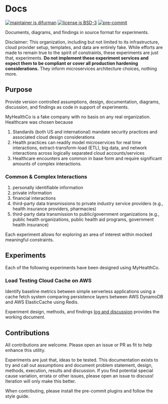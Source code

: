 # Docs

[![maintainer is djfurman](https://img.shields.io/badge/maintainer-djfurman-blueviolet)](https://github.com/djfurman)
[![license is BSD-3](https://img.shields.io/badge/license-BSD--3-yellow)](https://github.com/MyHealthCo/docs/blob/main/LICENSE)
[![pre-commit](https://img.shields.io/badge/pre--commit-enabled-blue?logo=pre-commit&logoColor=white)](https://github.com/pre-commit/pre-commit)

Documents, diagrams, and findings in source format for experiments.

Disclaimer: This organization, including but not limited to its infrastructure, cloud provider setup, templates, and data are entirely fake. While efforts are made to remain true to the spirit of constraints, these experiments are just that, experiments. **Do not implement these experiment services and expect them to be compliant or cover all production hardening considerations.** They inform microservices architecture choices, nothing more.

## Purpose

Provide version controlled assumptions, design, documentation, diagrams, discussion, and findings as code in support of experiments.

MyHealthCo is a fake company with no basis on any real organization. Healthcare was chosen because

1. Standards (both US and international) mandate security practices and associated cloud design considerations
1. Health practices can readily model microservices for real time interactions, extract-transform-load (ETL), big data, and network interactions across logically separated cloud accounts/services
1. Healthcare encounters are common in base form and require significant amounts of complex interactions.

### Common & Complex Interactions

1. personally identifiable information
1. private information
1. financial interactions
1. third-party data transmissions to private industry service providers (e.g., health insurance providers, pharmacies)
1. third-party data transmission to public/government organizations (e.g., public health organizations, public health aid programs, government health insurance)

Each experiment allows for exploring an area of interest within mocked meaningful constraints.

## Experiments

Each of the following experiments have been designed using MyHealthCo.

### Load Testing Cloud Cache on AWS

Identify baseline metrics between simple serverless applications using a cache fetch system comparing persistence layers between AWS DynamoDB and AWS ElasticCache using Redis.

Experiment design, methods, and findings [log and discussion](./experiments/cloud-cache-load-test.md) provides the working document.

## Contributions

All contributions are welcome. Please open an issue or PR as fit to help enhance this utility.

Experiments are just that, ideas to be tested. This documentation exists to try and call out assumptions and document problem statement, design, methods, execution, results and discussion. If you find potential special cause variation, errata or other issues, please open an issue to discuss! Iteration will only make this better.

When contributing, please install the pre-commit plugins and follow the style guide.
